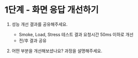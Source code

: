 # 1단계 - 화면 응답 개선하기

1. 성능 개선 결과를 공유해주세요.
   - Smoke, Load, Stress 테스트 결과 요청시간 50ms 이하로 개선
   - 전/후 결과 공유

2. 어떤 부분을 개선해보셨나요? 과정을 설명해주세요.
